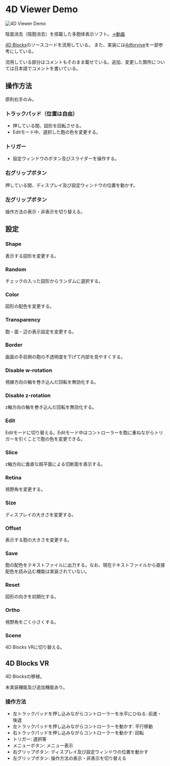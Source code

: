 # 4D Viewer Demo

![4D Viewer Demo](https://gyazo.com/d1925f09be7e199be6ecca24a74cb23c.jpg)

陰面消去（陰胞消去）を搭載した多胞体表示ソフト。[→動画](https://youtube.com/playlist?list=PLRQX24s1tXDyZbSLL0KYK_4OtUO6RO2DF)

[4D Blocks](http://www.urticator.net/blocks/v6/index.html)のソースコードを流用している。
また、実装には[4dforvive](https://github.com/leo92613/4dforvive)を一部参考にしている。

流用している部分はコメントもそのまま載せている。追加、変更した箇所については日本語でコメントを書いている。

## 操作方法

原則右手のみ。

### トラックパッド（位置は自由）
- 押している間、図形を回転させる。
- Editモード中、選択した胞の色を変更する。

### トリガー
- 設定ウィンドウのボタン及びスライダーを操作する。

### 右グリップボタン
押している間、ディスプレイ及び設定ウィンドウの位置を動かす。

### 左グリップボタン
操作方法の表示・非表示を切り替える。

## 設定
### Shape
表示する図形を変更する。

### Random
チェックの入った図形からランダムに選択する。

### Color
図形の配色を変更する。

### Transparency
胞・面・辺の表示設定を変更する。

### Border
画面の手前側の胞の不透明度を下げて内部を見やすくする。

### Disable w-rotation
視線方向の軸を巻き込んだ回転を無効化する。

### Disable z-rotation
z軸方向の軸を巻き込んだ回転を無効化する。

### Edit
Editモードに切り替える。Editモード中はコントローラーを胞に重ねながらトリガーを引くことで胞の色を変更できる。

### Slice
z軸方向に垂直な超平面による切断面を表示する。

### Retina
視野角を変更する。

### Size
ディスプレイの大きさを変更する。

### Offset
表示する胞の大きさを変更する。

### Save
胞の配色をテキストファイルに出力する。なお、現在テキストファイルから直接配色を読み込む機能は実装されていない。

### Reset
図形の向きを初期化する。

### Ortho
視野角をごく小さくする。

### Scene
4D Blocks VRに切り替える。

## 4D Blocks VR
4D Blocksの移植。

未実装機能及び追加機能あり。
### 操作方法
- 左トラックパッドを押し込みながらコントローラーを水平にひねる: 前進・後退
- 左トラックパッドを押し込みながらコントローラーを動かす: 平行移動
- 右トラックパッドを押し込みながらコントローラーを動かす: 回転
- トリガー: 選択等
- メニューボタン: メニュー表示
- 右グリップボタン: ディスプレイ及び設定ウィンドウの位置を動かす
- 左グリップボタン: 操作方法の表示・非表示を切り替える